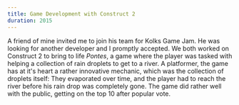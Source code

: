 ```yaml
---
title: Game Development with Construct 2
duration: 2015
---
```


A friend of mine invited me to join his team for Kolks Game Jam. He was looking for another developer and I promptly accepted. We both worked on Construct 2 to bring to life <i>Pontes</i>, a game where the player was tasked with helping a collection of rain droplets to get to a river. A platformer, the game has at it's heart a rather innovative mechanic, which was the collection of droplets itself: They evaporated over time, and the player had to reach the river before his rain drop was completely gone. The game did rather well with the public, getting on the top 10 after popular vote.